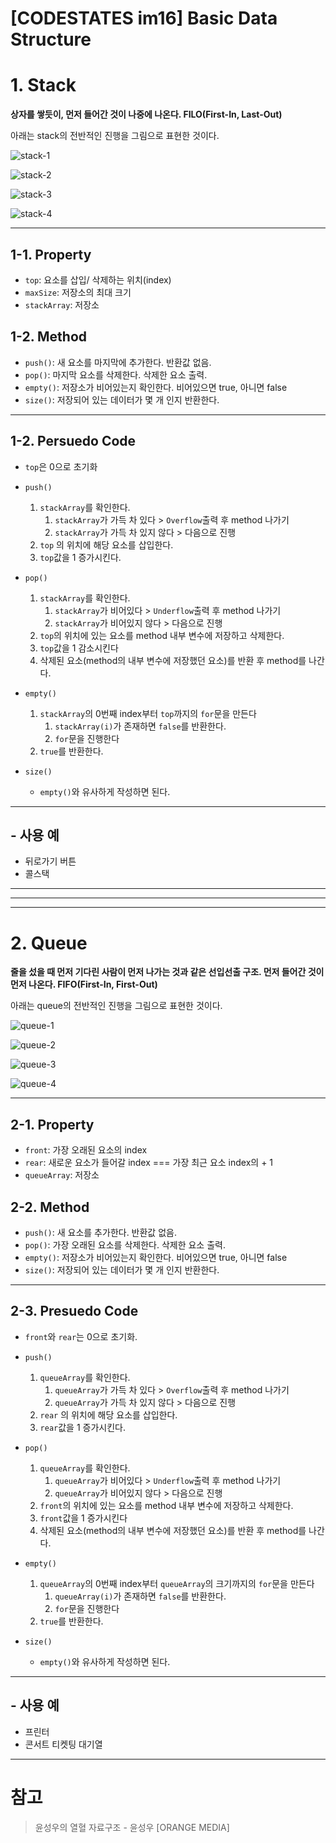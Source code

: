 # [CODESTATES im16] Basic Data Structure

# 1. Stack

**상자를 쌓듯이, 먼저 들어간 것이 나중에 나온다. FILO(First-In, Last-Out)**

아래는 stack의 전반적인 진행을 그림으로 표현한 것이다.

![stack-1](./img/stack-1.png)

![stack-2](./img/stack-2.png)

![stack-3](./img/stack-3.png)

![stack-4](./img/stack-4.png)



---

## 1-1. Property

* `top`: 요소를 삽입/ 삭제하는 위치(index)
* `maxSize`: 저장소의 최대 크기
* `stackArray`: 저장소



## 1-2. Method

* `push()`: 새 요소를 마지막에 추가한다. 반환값 없음.
* `pop()`: 마지막 요소를 삭제한다. 삭제한 요소 출력.
* `empty()`: 저장소가 비어있는지 확인한다. 비어있으면 true, 아니면 false
* `size()`: 저장되어 있는 데이터가 몇 개 인지 반환한다.



---

## 1-2. Persuedo Code

* `top`은 0으로 초기화
* `push()`
  1. `stackArray`를 확인한다.
     1. `stackArray`가 가득 차 있다 > `Overflow`출력 후 method 나가기
     2. `stackArray`가 가득 차 있지 않다 > 다음으로 진행
  2. `top` 의 위치에 해당 요소를 삽입한다.
  3. `top`값을 1 증가시킨다.

* `pop()`
  1. `stackArray`를 확인한다.
     1. `stackArray`가 비어있다 > `Underflow`출력 후 method 나가기
     2. `stackArray`가 비어있지 않다 > 다음으로 진행
  2. `top`의 위치에 있는 요소를 method 내부 변수에 저장하고 삭제한다.
  3. `top`값을 1 감소시킨다
  4. 삭제된 요소(method의 내부 변수에 저장했던 요소)를 반환 후 method를 나간다.
* `empty()`
  1. `stackArray`의 0번째 index부터 `top`까지의 `for`문을 만든다
     1. `stackArray(i)`가 존재하면 `false`를 반환한다.
     2. `for`문을 진행한다
  2. `true`를 반환한다.
* `size()`
  * `empty()`와 유사하게 작성하면 된다.



---

## - 사용 예

* 뒤로가기 버튼
* 콜스택



---

---

----

# 2. Queue

**줄을 섰을 때 먼저 기다린 사람이 먼저 나가는 것과 같은 선입선출 구조. 먼저 들어간 것이 먼저 나온다. FIFO(First-In, First-Out)**

아래는 queue의 전반적인 진행을 그림으로 표현한 것이다.

![queue-1](./img/queue-1.png)

![queue-2](./img/queue-2.png)

![queue-3](./img/queue-3.png)

![queue-4](./img/queue-4.png)



---

## 2-1. Property

* `front`: 가장 오래된 요소의 index
* `rear`: 새로운 요소가 들어갈 index === 가장 최근 요소 index의 + 1
* `queueArray`: 저장소



## 2-2. Method

* `push()`: 새 요소를 추가한다. 반환값 없음.
* `pop()`: 가장 오래된 요소를 삭제한다. 삭제한 요소 출력.
* `empty()`: 저장소가 비어있는지 확인한다. 비어있으면 true, 아니면 false
* `size()`: 저장되어 있는 데이터가 몇 개 인지 반환한다.



---

## 2-3. Presuedo Code

* `front`와 `rear`는 0으로 초기화.
* `push()`
  1. `queueArray`를 확인한다.
     1. `queueArray`가 가득 차 있다 > `Overflow`출력 후 method 나가기
     2. ``queueArray``가 가득 차 있지 않다 > 다음으로 진행
  2. `rear` 의 위치에 해당 요소를 삽입한다.
  3. `rear`값을 1 증가시킨다.

* `pop()`
  1. `queueArray`를 확인한다.
     1. `queueArray`가 비어있다 > `Underflow`출력 후 method 나가기
     2. `queueArray`가 비어있지 않다 > 다음으로 진행
  2. `front`의 위치에 있는 요소를 method 내부 변수에 저장하고 삭제한다.
  3. `front`값을 1 증가시킨다
  4. 삭제된 요소(method의 내부 변수에 저장했던 요소)를 반환 후 method를 나간다.
* `empty()`
  1. `queueArray`의 0번째 index부터 `queueArray`의 크기까지의 `for`문을 만든다
     1. `queueArray(i)`가 존재하면 `false`를 반환한다.
     2. `for`문을 진행한다
  2. `true`를 반환한다.
* `size()`
  * `empty()`와 유사하게 작성하면 된다.





---

## - 사용 예

* 프린터
* 콘서트 티켓팅 대기열



---

# 참고

> 윤성우의 열혈 자료구조 - 윤성우 [ORANGE MEDIA]